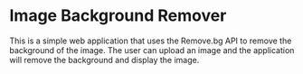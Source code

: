 # Image Background Remover
This is a simple web application that uses the Remove.bg API to remove the background of the image. 
The user can upload an image and the application will remove the background and display the image.